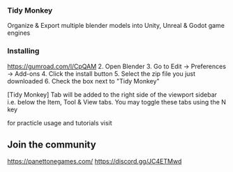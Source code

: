 ### Tidy Monkey ###
Organize & Export multiple blender models into Unity, Unreal & Godot game engines


### Installing ###
https://gumroad.com/l/CpQAM
2. Open Blender
3. Go to Edit -> Preferences -> Add-ons
4. Click the install button
5. Select the zip file you just downloaded
6. Check the box next to "Tidy Monkey"

[Tidy Monkey] Tab will be added to the right side of the viewport sidebar i.e. below the Item, Tool & View tabs. You may toggle these tabs using the N key

for practicle usage and tutorials visit 

## Join the community ##
https://panettonegames.com/
https://discord.gg/JC4ETMwd



